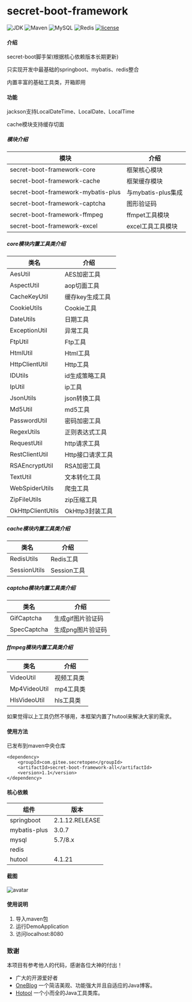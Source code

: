# secret-boot-framework

![JDK](https://img.shields.io/badge/JDK-1.8-green.svg)
![Maven](https://img.shields.io/badge/Maven-3.6.1-green.svg)
![MySQL](https://img.shields.io/badge/MySQL-5.7-green.svg)
![Redis](https://img.shields.io/badge/Redis-3.2.100-green.svg)
[![license](https://img.shields.io/badge/license-GPL%20v3-yellow.svg)](https://gitee.com/secret_C/secretBlogBoot/blob/master/LICENSE)


#### 介绍
secret-boot脚手架(根据核心依赖版本长期更新)

只实现开发中最基础的springboot、mybatis、redis整合

内置丰富的基础工具类，开箱即用

#### 功能
jackson支持LocalDateTime、LocalDate、LocalTime

cache模块支持缓存切面

##### 模块介绍
|  模块   | 介绍  |
|  ----  | ----  |
| secret-boot-framework-core  | 框架核心模块 |
| secret-boot-framework-cache  | 框架缓存模块 |
| secret-boot-framework-mybatis-plus  | 与mybatis-plus集成 |
| secret-boot-framework-captcha  | 图形验证码 |
| secret-boot-framework-ffmpeg  | ffmpet工具模块 |
| secret-boot-framework-excel  | excel工具工具模块 |

##### core模块内置工具类介绍
|  类名   | 介绍  |
|  ----  | ----  |
| AesUtil  | AES加密工具 |
| AspectUtil  | aop切面工具 |
| CacheKeyUtil  | 缓存key生成工具 |
| CookieUtils  | Cookie工具 |
| DateUtils  | 日期工具 |
| ExceptionUtil  | 异常工具 |
| FtpUtil  | Ftp工具 |
| HtmlUtil  | Html工具 |
| HttpClientUtil  | Http工具 |
| IDUtils  | id生成策略工具 |
| IpUtil  | ip工具 |
| JsonUtils  | json转换工具 |
| Md5Util  | md5工具 |
| PasswordUtil  | 密码加密工具 |
| RegexUtils  | 正则表达式工具 |
| RequestUtil  | http请求工具 |
| RestClientUtil  | Http接口请求工具 |
| RSAEncryptUtil | RSA加密工具 |
| TextUtil | 文本转化工具 |
| WebSpiderUtils | 爬虫工具 |
| ZipFileUtils | zip压缩工具 |
| OkHttpClientUtils | OkHttp3封装工具 |

##### cache模块内置工具类介绍
|  类名   | 介绍  |
|  ----  | ----  |
| RedisUtils  | Redis工具 |
| SessionUtils  | Session工具 |

##### captcha模块内置工具类介绍
|  类名   | 介绍  |
|  ----  | ----  |
| GifCaptcha  | 生成gif图片验证码 |
| SpecCaptcha   | 生成png图片验证码 |

##### ffmpeg模块内置工具类介绍
|  类名   | 介绍  |
|  ----  | ----  |
| VideoUtil  | 视频工具类 |
| Mp4VideoUtil   | mp4工具类 |
| HlsVideoUtil   | hls工具类 |

如果觉得以上工具仍然不够用，本框架内置了hutool来解决大家的需求。

#### 使用方法
已发布到maven中央仓库
```
<dependency>
    <groupId>com.gitee.secretopen</groupId>
    <artifactId>secret-boot-framework-all</artifactId>
    <version>1.1</version>
</dependency>
```

#### 核心依赖
|  组件   | 版本  |
|  ----  | ----  |
| springboot  | 2.1.12.RELEASE |
| mybatis-plus  | 3.0.7 |
| mysql  | 5.7/8.x |
| redis  |  |
| hutool  | 4.1.21 |

#### 截图
![avatar](http://secretOpen.gitee.io/secret-boot-framework/img1.png)


#### 使用说明

1.  导入maven包
2.  运行DemoApplication
3.  访问localhost:8080

### 致谢

本项目有参考他人的代码，感谢各位大神的付出！
* 广大的开源爱好者
* [OneBlog](https://gitee.com/yadong.zhang/DBlog) 一个简洁美观、功能强大并且自适应的Java博客。
* [Hotool](https://gitee.com/loolly/hutool) 一个小而全的Java工具类库。

